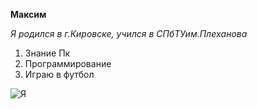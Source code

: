 **Максим**

*Я родился в г.Кировске, учился в СПбТУим.Плеханова*

1. Знание Пк
2. Программирование
3. Играю в футбол

![Я](img/IMG_20190916_161336.jpg)
